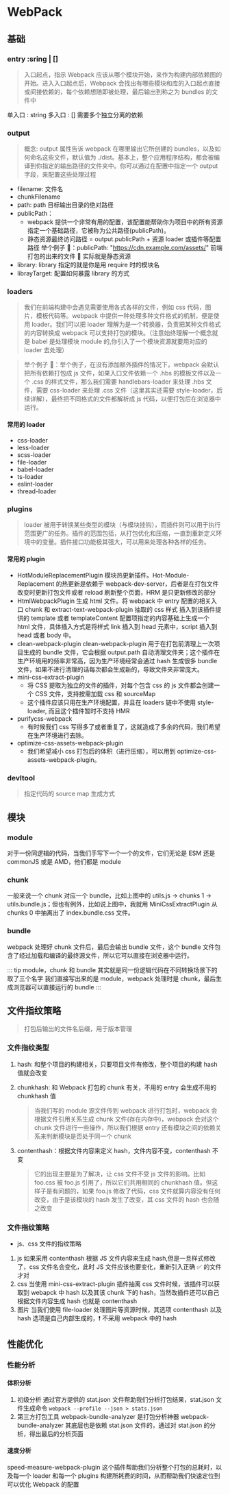 # WebPack

## 基础

### entry :sring | []

> 入口起点，指示 Webpack 应该从哪个模块开始，来作为构建内部依赖图的开始。进入入口起点后，Webpack 会找出有哪些模块和库的入口起点直接或间接依赖的，每个依赖想随即被处理，最后输出到称之为 bundles 的文件中

单入口 : string
多入口 : [] 需要多个独立分离的依赖

### output

> 概念: output 属性告诉 webpack 在哪里输出它所创建的 bundles，以及如何命名这些文件，默认值为 ./dist。基本上，整个应用程序结构，都会被编译到你指定的输出路径的文件夹中。你可以通过在配置中指定一个 output 字段，来配置这些处理过程

- filename: 文件名
- chunkFilename
- path: path 目标输出目录的绝对路径
- publicPath：
  - webpack 提供一个非常有用的配置，该配置能帮助你为项目中的所有资源指定一个基础路径，它被称为公共路径(publicPath)。
  - 静态资源最终访问路径 = output.publicPath + 资源 loader 或插件等配置路径 举个例子 🌰：publicPath: "https://cdn.example.com/assets/"
    前端打包的出来的文件 📃 实际就是静态资源
- library: library 指定的就是你是用 require 时的模块名
- librayTarget: 配置如何暴露 library 的方式

### loaders

> 我们在前端构建中会遇见需要使用各式各样的文件，例如 css 代码，图片，模板代码等。webpack 中提供一种处理多种文件格式的机制，便是使用 loader。我们可以把 loader 理解为是一个转换器，负责把某种文件格式的内容转换成 webpack 可以支持打包的模块。（注意始终理解一个概念就是 babel 是处理模块 module 的,你引入了一个模块资源就要用对应的 loader 去处理）

> 举个例子 🌰：举个例子，在没有添加额外插件的情况下，webpack 会默认把所有依赖打包成 js 文件，如果入口文件依赖一个 .hbs 的模板文件以及一个 .css 的样式文件，那么我们需要 handlebars-loader 来处理 .hbs 文件，需要 css-loader 来处理 .css 文件（这里其实还需要 style-loader，后续详解），最终把不同格式的文件都解析成 js 代码，以便打包后在浏览器中运行。

#### 常用的 loader

- css-loader
- less-loader
- scss-loader
- file-loader
- babel-loader
- ts-loader
- eslint-loader
- thread-loader

### plugins

> loader 被用于转换某些类型的模块（与模块挂钩），而插件则可以用于执行范围更广的任务。插件的范围包括，从打包优化和压缩，一直到重新定义环境中的变量。插件接口功能极其强大，可以用来处理各种各样的任务。

#### 常用的 plugin

- HotModuleReplacementPlugin
  模块热更新插件。Hot-Module-Replacement 的热更新是依赖于 webpack-dev-server，后者是在打包文件改变时更新打包文件或者 reload 刷新整个页面，HRM 是只更新修改的部分
- HtmlWebpackPlugin
  生成 html 文件。将 webpack 中 entry 配置的相关入口 chunk 和 extract-text-webpack-plugin 抽取的 css 样式 插入到该插件提供的 template 或者 templateContent 配置项指定的内容基础上生成一个 html 文件，具体插入方式是将样式 link 插入到 head 元素中，script 插入到 head 或者 body 中。
- clean-webpack-plugin
  clean-webpack-plugin 用于在打包前清理上一次项目生成的 bundle 文件，它会根据 output.path 自动清理文件夹；这个插件在生产环境用的频率非常高，因为生产环境经常会通过 hash 生成很多 bundle 文件，如果不进行清理的话每次都会生成新的，导致文件夹非常庞大。
- mini-css-extract-plugin
  - 将 CSS 提取为独立的文件的插件，对每个包含 css 的 js 文件都会创建一个 CSS 文件，支持按需加载 css 和 sourceMap
  - 这个插件应该只用在生产环境配置，并且在 loaders 链中不使用 style-loader, 而且这个插件暂时不支持 HMR
- purifycss-webpack
  - 有时候我们 css 写得多了或者重复了，这就造成了多余的代码，我们希望在生产环境进行去除。
- optimize-css-assets-webpack-plugin
  - 我们希望减小 css 打包后的体积（进行压缩），可以用到 optimize-css-assets-webpack-plugin。

### devltool

> 指定代码的 source map 生成方式

## 模块

### module

对于一份同逻辑的代码，当我们手写下一个一个的文件，它们无论是 ESM 还是 commonJS 或是 AMD，他们都是 module

### chunk

一般来说一个 chunk 对应一个 bundle，比如上图中的 utils.js -> chunks 1 -> utils.bundle.js；但也有例外，比如说上图中，我就用 MiniCssExtractPlugin 从 chunks 0 中抽离出了 index.bundle.css 文件。

### bundle

webpack 处理好 chunk 文件后，最后会输出 bundle 文件，这个 bundle 文件包含了经过加载和编译的最终源文件，所以它可以直接在浏览器中运行。

::: tip
module，chunk 和 bundle 其实就是同一份逻辑代码在不同转换场景下的取了三个名字
我们直接写出来的是 module，webpack 处理时是 chunk，最后生成浏览器可以直接运行的 bundle
:::

## 文件指纹策略

> 打包后输出的文件名后缀，用于版本管理

### 文件指纹类型

1. hash: 和整个项目的构建相关，只要项目文件有修改，整个项目的构建 hash 值就会改变
2. chunkhash: 和 Webpack 打包的 chunk 有关，不用的 entry 会生成不用的 chunkhash 值

   > 当我们写的 module 源文件传到 webpack 进行打包时，webpack 会根据文件引用关系生成 chunk 文件(存在内存中)，webpack 会对这个 chunk 文件进行一些操作，所以我们根据 entry 还有模块之间的依赖关系来判断模块是否处于同一个 chunk

3. contenthash：根据文件内容来定义 hash，文件内容不变，contenthash 不变

   > 它的出现主要是为了解决，让 css 文件不受 js 文件的影响。比如 foo.css 被 foo.js 引用了，所以它们共用相同的 chunkhash 值。但这样子是有问题的，如果 foo.js 修改了代码，css 文件就算内容没有任何改变，由于是该模块的 hash 发生了改变，其 css 文件的 hash 也会随之改变

### 文件指纹策略

- js、css 文件的指纹策略

1. js
   如果采用 contenthash 根据 JS 文件内容来生成 hash,但是一旦样式修改了，css 文件名会变化，此时 JS 文件应该也要变化，重新引入正确 ✅ 的文件才对
2. css
   当使用 mini-css-extract-plugin 插件抽离 css 文件时候，该插件可以获取到 webapck 中 hash 以及其该 chunk 下的 hash，当然改插件还可以自己根据文件内容生成 hash 也就是 contenthash
3. 图片
   当我们使用 file-loader 处理图片等资源时候，其选项 contenthash 以及 hash 选项是自己内部生成的，❗️ 不采用 webpack 中的 hash

## 性能优化

### 性能分析

#### 体积分析

1. 初级分析 通过官方提供的 stat.json 文件帮助我们分析打包结果，stat.json 文件生成命令 `webpack --profile --json > stats.json`
2. 第三方打包工具 webpack-bundle-analyzer 是打包分析神器 webpack-bundle-analyzer 其底层也是依赖 stat.json 文件的，通过对 stat.json 的分析，得出最后的分析页面

#### 速度分析

speed-measure-webpack-plugin 这个插件帮助我们分析整个打包的总耗时，以及每一个 loader 和每一个 plugins 构建所耗费的时间，从而帮助我们快速定位到可以优化 Webpack 的配置
